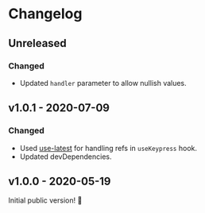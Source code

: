 # Changelog

## Unreleased

### Changed

- Updated `handler` parameter to allow nullish values.

## v1.0.1 - 2020-07-09

### Changed

- Used [use-latest](https://www.npmjs.com/package/use-latest) for handling refs in `useKeypress` hook.
- Updated devDependencies.

## v1.0.0 - 2020-05-19

Initial public version! :tada:
